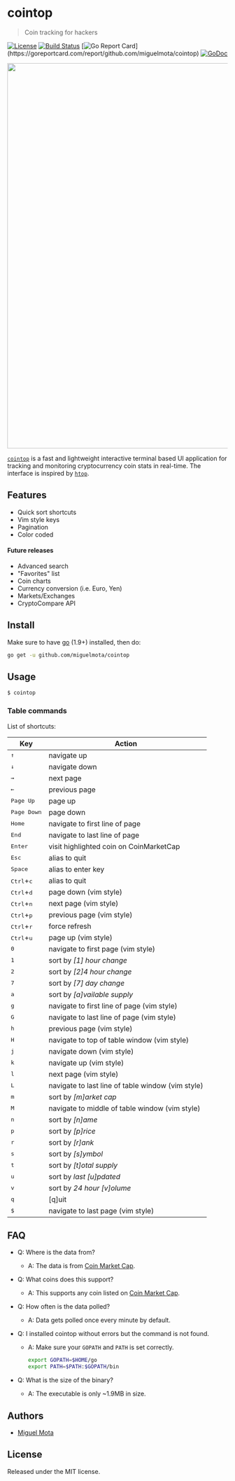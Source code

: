 # cointop

> Coin tracking for hackers

[![License](http://img.shields.io/badge/license-MIT-blue.svg)](https://raw.githubusercontent.com/miguelmota/cointop/master/LICENSE.md) [![Build Status](https://travis-ci.org/miguelmota/cointop.svg?branch=master)](https://travis-ci.org/miguelmota/cointop) [![Go Report Card](https://goreportcard.com/badge/github.com/miguelmota/cointop?)](https://goreportcard.com/report/github.com/miguelmota/cointop) [![GoDoc](https://godoc.org/github.com/miguelmota/cointop?status.svg)](https://godoc.org/github.com/miguelmota/cointop)

<img src="./assets/screenshot-001.gif" width="880" />

[`cointop`](https://github.com/miguelmota/cointop) is a fast and lightweight interactive terminal based UI application for tracking and monitoring cryptocurrency coin stats in real-time. The interface is inspired by [`htop`](https://en.wikipedia.org/wiki/Htop).

## Features

- Quick sort shortcuts
- Vim style keys
- Pagination
- Color coded

#### Future releases

- Advanced search
- "Favorites" list
- Coin charts
- Currency conversion (i.e. Euro, Yen)
- Markets/Exchanges
- CryptoCompare API

## Install

Make sure to have [go](https://golang.org/) (1.9+) installed, then do:

```bash
go get -u github.com/miguelmota/cointop
```

<!--
#### Alternatively (without go)

```
sudo curl -s "https://raw.githubusercontent.com/miguelmota/cointop/master/install.sh?$(date +%s)" | bash
```
-->

## Usage

```bash
$ cointop
```

### Table commands

List of shortcuts:

Key|Action
----|------|
<kbd>↑</kbd>|navigate up
<kbd>↓</kbd>|navigate down
<kbd>→</kbd>|next page
<kbd>←</kbd>|previous page
<kbd>Page Up</kbd>|page up
<kbd>Page Down</kbd>|page down
<kbd>Home</kbd>|navigate to first line of page
<kbd>End</kbd>|navigate to last line of page
<kbd>Enter</kbd>|visit highlighted coin on CoinMarketCap
<kbd>Esc</kbd>|alias to quit
<kbd>Space</kbd>|alias to enter key
<kbd>Ctrl</kbd>+<kbd>c</kbd>|alias to quit
<kbd>Ctrl</kbd>+<kbd>d</kbd>|page down (vim style)
<kbd>Ctrl</kbd>+<kbd>n</kbd>|next page (vim style)
<kbd>Ctrl</kbd>+<kbd>p</kbd>|previous page (vim style)
<kbd>Ctrl</kbd>+<kbd>r</kbd>|force refresh
<kbd>Ctrl</kbd>+<kbd>u</kbd>|page up (vim style)
<kbd>0</kbd>|navigate to first page (vim style)
<kbd>1</kbd>|sort by *[1] hour change*
<kbd>2</kbd>|sort by *[2]4 hour change*
<kbd>7</kbd>|sort by *[7] day change*
<kbd>a</kbd>|sort by *[a]vailable supply*
<kbd>g</kbd>|navigate to first line of page  (vim style)
<kbd>G</kbd>|navigate to last line of page (vim style)
<kbd>h</kbd>|previous page (vim style)
<kbd>H</kbd>|navigate to top of table window (vim style)
<kbd>j</kbd>|navigate down (vim style)
<kbd>k</kbd>|navigate up (vim style)
<kbd>l</kbd>|next page (vim style)
<kbd>L</kbd>|navigate to last line of table window (vim style)
<kbd>m</kbd>|sort by *[m]arket cap*
<kbd>M</kbd>|navigate to middle of table window (vim style)
<kbd>n</kbd>|sort by *[n]ame*
<kbd>p</kbd>|sort by *[p]rice*
<kbd>r</kbd>|sort by *[r]ank*
<kbd>s</kbd>|sort by *[s]ymbol*
<kbd>t</kbd>|sort by *[t]otal supply*
<kbd>u</kbd>|sort by *last [u]pdated*
<kbd>v</kbd>|sort by *24 hour [v]olume*
<kbd>q</kbd>|[q]uit
<kbd>$</kbd>|navigate to last page (vim style)

<!--
|`h`|toggle [h]elp|
|`?`|alias to help|
-->

## FAQ

- Q: Where is the data from?

  - A: The data is from [Coin Market Cap](https://coinmarketcap.com/).

- Q: What coins does this support?

  - A: This supports any coin listed on [Coin Market Cap](https://coinmarketcap.com/).

- Q: How often is the data polled?

  - A: Data gets polled once every minute by default.

- Q: I installed cointop without errors but the command is not found.

  - A: Make sure your `GOPATH` and `PATH` is set correctly.
    ```bash
    export GOPATH=$HOME/go
    export PATH=$PATH:$GOPATH/bin
    ```

- Q: What is the size of the binary?

  - A: The executable is only ~1.9MB in size.

## Authors

- [Miguel Mota](https://github.com/miguelmota)

## License

Released under the MIT license.
